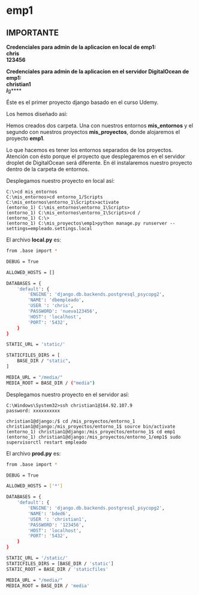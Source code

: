 

# emp1

## IMPORTANTE

**Credenciales para admin de la aplicacion en local de emp1:\
chris\
123456**

**Credenciales para admin de la aplicacion en el servidor DigitalOcean de emp1:\
christian1\
*l***g****

Éste es el primer proyecto django basado en el curso Udemy.

Los hemos diseñado asi:

Hemos creados dos carpeta. Una con nuestros entornos **mis_entornos** y el segundo con nuestros proyectos **mis_proyectos**, donde alojaremos el proyecto **emp1**.

Lo que hacemos es tener los entornos separados de los proyectos. Atención con ésto porque el proyecto que desplegaremos en el servidor droplet de DigitalOcean será diferente. En él instalaremos nuestro proyecto dentro de la carpeta de entornos.

Desplegamos nuestro proyecto en local así:

```
C:\>cd mis_entornos
C:\mis_entornos>cd entorno_1/Scripts
C:\mis_entornos\entorno_1\Scripts>activate
(entorno_1) C:\mis_entornos\entorno_1\Scripts>
(entorno_1) C:\mis_entornos\entorno_1\Scripts>cd /
(entorno_1) C:\>
(entorno_1) C:\mis_proyectos\emp1>python manage.py runserver --settings=empleado.settings.local
```

El archivo **local.py** es:

```bash
from .base import *

DEBUG = True

ALLOWED_HOSTS = []

DATABASES = {
    'default': {
        'ENGINE': 'django.db.backends.postgresql_psycopg2',
        'NAME': 'dbempleado',
        'USER ': 'chris',
        'PASSWORD': 'nueva123456',
        'HOST': 'localhost',
        'PORT': '5432',
    }
}

STATIC_URL = 'static/'

STATICFILES_DIRS = [
    BASE_DIR / "static",
]

MEDIA_URL = "/media/"
MEDIA_ROOT = BASE_DIR / ("media")
```

Desplegamos nuestro proyecto en el servidor así:
```
C:\Windows\System32>ssh christian1@164.92.107.9
password: xxxxxxxxxx

christian1@django:/$ cd /mis_proyectos/entorno_1
christian1@django:/mis_proyectos/entorno_1$ source bin/activate
(entorno_1) christian1@django:/mis_proyectos/entorno_1$ cd emp1
(entorno_1) christian1@django:/mis_proyectos/entorno_1/emp1$ sudo supervisorctl restart empleado
```

El archivo **prod.py** es:

```bash
from .base import *

DEBUG = True

ALLOWED_HOSTS = ['*']

DATABASES = {
    'default': {
        'ENGINE': 'django.db.backends.postgresql_psycopg2',
        'NAME': 'bded6',
        'USER ': 'christian1',
        'PASSWORD': '123456',
        'HOST': 'localhost',
        'PORT': '5432',
    }
}

STATIC_URL = '/static/'
STATICFILES_DIRS = [BASE_DIR / 'static']
STATIC_ROOT = BASE_DIR / 'staticfiles'

MEDIA_URL = "/media/"
MEDIA_ROOT = BASE_DIR / 'media'
```









